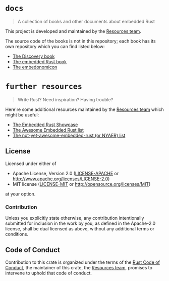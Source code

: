 # `docs`

> A collection of books and other documents about embedded Rust

This project is developed and maintained by the [Resources team][team].

The source code of the books is not in this repository; each book has its own
repository which you can find listed below:

- [The Discovery book](https://github.com/rust-embedded/discovery)
- [The embedded Rust book](https://github.com/rust-embedded/book)
- [The embedonomicon](https://github.com/rust-embedded/embedonomicon)

# `further resources`

> Write Rust? Need inspiration? Having trouble?

Here're some additional resources maintained by the [Resources team][team] which might be useful:

- [The Embedded Rust Showcase](https://rust-embedded.github.io/showcase/)
- [The Awesome Embedded Rust list](https://github.com/rust-embedded/awesome-embedded-rust)
- [The not-yet-awesome-embedded-rust (or NYAER) list](https://github.com/rust-embedded/not-yet-awesome-embedded-rust)

## License

Licensed under either of

- Apache License, Version 2.0 ([LICENSE-APACHE](LICENSE-APACHE) or
  http://www.apache.org/licenses/LICENSE-2.0)
- MIT license ([LICENSE-MIT](LICENSE-MIT) or http://opensource.org/licenses/MIT)

at your option.

### Contribution

Unless you explicitly state otherwise, any contribution intentionally submitted
for inclusion in the work by you, as defined in the Apache-2.0 license, shall be
dual licensed as above, without any additional terms or conditions.

## Code of Conduct

Contribution to this crate is organized under the terms of the [Rust Code of
Conduct][CoC], the maintainer of this crate, the [Resources team][team],
promises to intervene to uphold that code of conduct.

[CoC]: CODE_OF_CONDUCT.md
[team]: https://github.com/rust-embedded/wg#the-resources-team
